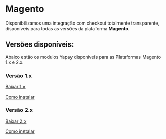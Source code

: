 # Magento

Disponibilizamos uma integração com checkout totalmente transparente, disponíveis para todas as versões da plataforma **Magento**.

## Versões disponíveis:

Abaixo estão os modulos Yapay disponíveis para as Plataformas Magento 1.x e 2.x.

### Versão 1.x

<a style="display:block; margin-bottom:15px; width:170px" href="http://integracao.traycheckout.com.br/documentacao/download/yapay/magento/Yapay_Intermediador.tgz" class="btnMagento"><i class="fa fa-arrow-circle-down" aria-hidden="true"></i>Baixar 1.x </a>

<a href="/#/modulos-yapay-magento" class="btnMagento"><i class="fa fa-arrow-circle-down" aria-hidden="true"></i>Como instalar </a>


### Versão 2.x

<a style="display:block; margin-bottom:15px; width:170px"  href="http://integracao.traycheckout.com.br/documentacao/download/yapay/magento/Yapay-magento2.X.zip" class="btnMagento"><i class="fa fa-arrow-circle-down" aria-hidden="true"></i>Baixar 2.x </a>

<a href="/#/modulos-yapay-magento" class="btnMagento"><i class="fa fa-arrow-circle-down" aria-hidden="true"></i>Como instalar </a>
